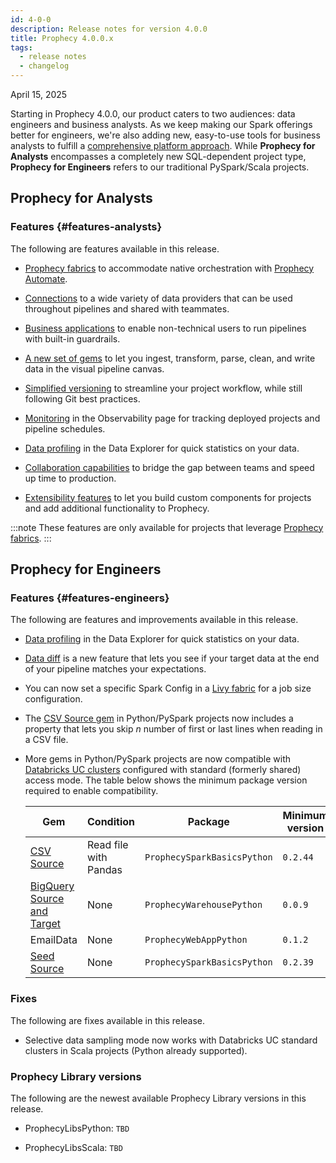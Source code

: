 ```yaml
---
id: 4-0-0
description: Release notes for version 4.0.0
title: Prophecy 4.0.0.x
tags:
  - release notes
  - changelog
---
```


April 15, 2025

Starting in Prophecy 4.0.0, our product caters to two audiences: data engineers and business analysts. As we keep making our Spark offerings better for engineers, we're also adding new, easy-to-use tools for business analysts to fulfill a [comprehensive platform approach](https://www.prophecy.io/blog/data-engineers-and-business-data-users-end-the-back-and-forth). While **Prophecy for Analysts** encompasses a completely new SQL-dependent project type, **Prophecy for Engineers** refers to our traditional PySpark/Scala projects.

## Prophecy for Analysts

### Features {#features-analysts}

The following are features available in this release.

- [Prophecy fabrics](/administration/fabrics/prophecy-fabrics/) to accommodate native orchestration with [Prophecy Automate](/administration/architecture).

- [Connections](/analysts/connections) to a wide variety of data providers that can be used throughout pipelines and shared with teammates.

- [Business applications](/analysts/business-applications) to enable non-technical users to run pipelines with built-in guardrails.

- [A new set of gems](/analysts/gems) to let you ingest, transform, parse, clean, and write data in the visual pipeline canvas.

- [Simplified versioning](/analysts/versioning) to streamline your project workflow, while still following Git best practices.

- [Monitoring](/analysts/monitoring) in the Observability page for tracking deployed projects and pipeline schedules.

- [Data profiling](/analysts/data-explorer) in the Data Explorer for quick statistics on your data.

- [Collaboration capabilities](/analysts/collaboration) to bridge the gap between teams and speed up time to production.

- [Extensibility features](/analysts/extensibility) to let you build custom components for projects and add additional functionality to Prophecy.

:::note
These features are only available for projects that leverage [Prophecy fabrics](/administration/fabrics/prophecy-fabrics/).
:::

## Prophecy for Engineers

### Features {#features-engineers}

The following are features and improvements available in this release.

- [Data profiling](/engineers/data-profile) in the Data Explorer for quick statistics on your data.

- [Data diff](/engineers/data-diff) is a new feature that lets you see if your target data at the end of your pipeline matches your expectations.

- You can now set a specific Spark Config in a [Livy fabric](/administration/fabrics/Spark-fabrics/livy) for a job size configuration.

- The [CSV Source gem](/engineers/csv) in Python/PySpark projects now includes a property that lets you skip _n_ number of first or last lines when reading in a CSV file.

- More gems in Python/PySpark projects are now compatible with [Databricks UC clusters](/administration/fabrics/Spark-fabrics/databricks/ucshared) configured with standard (formerly shared) access mode. The table below shows the minimum package version required to enable compatibility.

  | Gem                                               | Condition             | Package                     | Minimum version |
  | ------------------------------------------------- | --------------------- | --------------------------- | --------------- |
  | [CSV Source](/engineers/csv)                      | Read file with Pandas | `ProphecySparkBasicsPython` | `0.2.44`        |
  | [BigQuery Source and Target](/engineers/bigquery) | None                  | `ProphecyWarehousePython`   | `0.0.9`         |
  | EmailData                                         | None                  | `ProphecyWebAppPython`      | `0.1.2`         |
  | [Seed Source](/engineers/seed)                    | None                  | `ProphecySparkBasicsPython` | `0.2.39`        |

### Fixes

The following are fixes available in this release.

- Selective data sampling mode now works with Databricks UC standard clusters in Scala projects (Python already supported).

### Prophecy Library versions

The following are the newest available Prophecy Library versions in this release.

- ProphecyLibsPython: `TBD`

- ProphecyLibsScala: `TBD`
